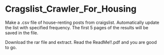 # Cragslist_Crawler_For_Housing
Make a .csv file of house-renting posts from craigslist. Automatically update the list with specified frequency. The first 5 pages of the results will be saved in the file.

Download the rar file and extract. Read the ReadMe!!.pdf and you are good to go.

